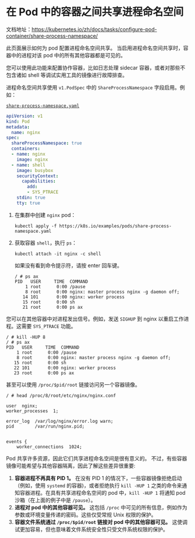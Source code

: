 # 在 Pod 中的容器之间共享进程命名空间

文档地址：https://kubernetes.io/zh/docs/tasks/configure-pod-container/share-process-namespace/

此页面展示如何为 pod 配置进程命名空间共享。 当启用进程命名空间共享时，容器中的进程对该 pod 中的所有其他容器都是可见的。

您可以使用此功能来配置协作容器，比如日志处理 sidecar 容器，或者对那些不包含诸如 shell 等调试实用工具的镜像进行故障排查。

进程命名空间共享使用 `v1.PodSpec` 中的 `ShareProcessNamespace` 字段启用。例如：

[`share-process-namespace.yaml`](https://raw.githubusercontent.com/kubernetes/website/master/content/zh/examples/pods/share-process-namespace.yaml)

```yaml
apiVersion: v1
kind: Pod
metadata:
  name: nginx
spec:
  shareProcessNamespace: true
  containers:
  - name: nginx
    image: nginx
  - name: shell
    image: busybox
    securityContext:
      capabilities:
        add:
        - SYS_PTRACE
    stdin: true
    tty: true
```

1. 在集群中创建 `nginx` pod：

   ```shell
   kubectl apply -f https://k8s.io/examples/pods/share-process-namespace.yaml
   ```

2. 获取容器 `shell`，执行 `ps`：

   ```shell
   kubectl attach -it nginx -c shell
   ```

   如果没有看到命令提示符，请按 enter 回车键。

   ```
   / # ps ax
   PID   USER     TIME  COMMAND
       1 root      0:00 /pause
       8 root      0:00 nginx: master process nginx -g daemon off;
      14 101       0:00 nginx: worker process
      15 root      0:00 sh
      21 root      0:00 ps ax
   ```

您可以在其他容器中对进程发出信号。例如，发送 `SIGHUP` 到 nginx 以重启工作进程。这需要 `SYS_PTRACE` 功能。

```
/ # kill -HUP 8
/ # ps ax
PID   USER     TIME  COMMAND
    1 root      0:00 /pause
    8 root      0:00 nginx: master process nginx -g daemon off;
   15 root      0:00 sh
   22 101       0:00 nginx: worker process
   23 root      0:00 ps ax
```

甚至可以使用 `/proc/$pid/root` 链接访问另一个容器镜像。

```
/ # head /proc/8/root/etc/nginx/nginx.conf

user  nginx;
worker_processes  1;

error_log  /var/log/nginx/error.log warn;
pid        /var/run/nginx.pid;


events {
    worker_connections  1024;
```



Pod 共享许多资源，因此它们共享进程命名空间是很有意义的。 不过，有些容器镜像可能希望与其他容器隔离，因此了解这些差异很重要:

1. **容器进程不再具有 PID 1。** 在没有 PID 1 的情况下，一些容器镜像拒绝启动（例如，使用 `systemd` 的容器)，或者拒绝执行 `kill -HUP 1` 之类的命令来通知容器进程。在具有共享进程命名空间的 pod 中，`kill -HUP 1` 将通知 pod 沙箱（在上面的例子中是 `/pause`）。
2. **进程对 pod 中的其他容器可见。** 这包括 `/proc` 中可见的所有信息，例如作为参数或环境变量传递的密码。这些仅受常规 Unix 权限的保护。
3. **容器文件系统通过 `/proc/$pid/root` 链接对 pod 中的其他容器可见。** 这使调试更加容易，但也意味着文件系统安全性只受文件系统权限的保护。